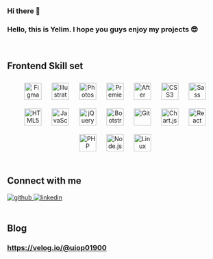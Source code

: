 ### Hi there 👋
### Hello, this is Yelim. I hope you guys enjoy my projects 😎  
 
<br/>  


## Frontend Skill set 
<div align="center">  
  <img style="margin: 10px" src="https://profilinator.rishav.dev/skills-assets/figma-icon.svg" alt="Figma" height="40" /> 
 <img style="margin: 10px" src="https://profilinator.rishav.dev/skills-assets/adobe_illustrator-icon.svg" alt="Illustrator" height="40" />  
 <img style="margin: 10px" src="https://profilinator.rishav.dev/skills-assets/photoshop-plain.svg" alt="Photoshop" height="40" />  
 <img style="margin: 10px" src="https://profilinator.rishav.dev/skills-assets/adobepremierepro.png" alt="Premiere Pro" height="40" />  
<img style="margin: 10px" src="https://profilinator.rishav.dev/skills-assets/aftereffects.png" alt="After Effects" height="40" />  
 
 
 <img style="margin: 10px" src="https://profilinator.rishav.dev/skills-assets/css3-original-wordmark.svg" alt="CSS3" height="40" /> 
 <img style="margin: 10px" src="https://profilinator.rishav.dev/skills-assets/sass-original.svg" alt="Sass" height="40" />  
<img style="margin: 10px" src="https://profilinator.rishav.dev/skills-assets/html5-original-wordmark.svg" alt="HTML5" height="40" />  
<img style="margin: 10px" src="https://profilinator.rishav.dev/skills-assets/javascript-original.svg" alt="JavaScript" height="40" />
 <img style="margin: 10px" src="https://profilinator.rishav.dev/skills-assets/jquery.png" alt="jQuery" height="40" /> 
 <img style="margin: 10px" src="https://profilinator.rishav.dev/skills-assets/bootstrap-plain.svg" alt="Bootstrap" height="40" />  
 <img style="margin: 10px" src="https://profilinator.rishav.dev/skills-assets/git-scm-icon.svg" alt="Git" height="40" /> 
 
 
<img style="margin: 10px" src="https://profilinator.rishav.dev/skills-assets/logo-title.svg" alt="Chart.js" height="40" />  
<img style="margin: 10px" src="https://profilinator.rishav.dev/skills-assets/react-original-wordmark.svg" alt="React" height="40" />  
<img style="margin: 10px" src="https://profilinator.rishav.dev/skills-assets/php-original.svg" alt="PHP" height="40" />  
<img style="margin: 10px" src="https://profilinator.rishav.dev/skills-assets/nodejs-original-wordmark.svg" alt="Node.js" height="40" />  
<img style="margin: 10px" src="https://profilinator.rishav.dev/skills-assets/linux-original.svg" alt="Linux" height="40" />  
</div>


<br/>  

## Connect with me  
<div align="left">
<a href="https://github.com/https://github.com/AwesomeYelim" target="_blank">
<img src=https://img.shields.io/badge/github-%2324292e.svg?&style=for-the-badge&logo=github&logoColor=white alt=github style="margin-bottom: 5px;" />
</a>
<a href="https://linkedin.com/in/https://www.linkedin.com/in/awesomeyelim/" target="_blank">
<img src=https://img.shields.io/badge/linkedin-%231E77B5.svg?&style=for-the-badge&logo=linkedin&logoColor=white alt=linkedin style="margin-bottom: 5px;" />
</a>
</div>  
  
<br/>  

## Blog   
### https://velog.io/@uiop01900  
<br/>  

<!-- ## Github Stats  
<div align="left"><img src="https://github-readme-stats.vercel.app/api?username=Awesomeyelim&show_icons=true&count_private=true&hide_border=true" align="center" /></div>  
 -->



